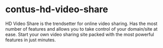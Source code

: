 contus-hd-video-share
=====================

HD Video Share is the trendsetter for online video sharing. Has the most number of features and allows you to take control of your domain/site at ease. Start your own video sharing site packed with the most powerful features in just minutes.
